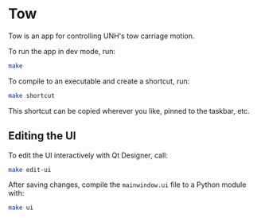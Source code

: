 # Tow

Tow is an app for controlling UNH's tow carriage motion.

To run the app in dev mode, run:

```sh
make
```

To compile to an executable and create a shortcut, run:

```sh
make shortcut
```

This shortcut can be copied wherever you like, pinned to the taskbar, etc.

## Editing the UI

To edit the UI interactively with Qt Designer, call:

```sh
make edit-ui
```

After saving changes, compile the `mainwindow.ui` file to a Python module
with:

```sh
make ui
```
